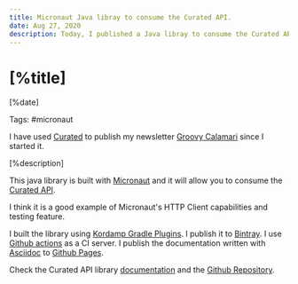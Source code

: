 ```yaml
---
title: Micronaut Java libray to consume the Curated API.
date: Aug 27, 2020
description: Today, I published a Java libray to consume the Curated API. It is built with Micronaut and you can use it in a Micronaut app or as a standalone library.
---
```


# [%title]


[%date]

Tags: #micronaut

I have used [Curated](https://curated.co) to publish my newsletter [Groovy Calamari](http://groovycalamari.com) since I started it. 

[%description]

This java library is built with [Micronaut](https://micronaut.io) and it will allow you to consume the [Curated API](http://support.curated.co/integrations/getting-started-with-the-curated-api/). 

I think it is a good example of Micronaut's HTTP Client capabilities and testing feature. 

I built the library using [Kordamp Gradle Plugins](https://kordamp.org/kordamp-gradle-plugins/). I publish it to [Bintray](https://bintray.com/beta/#/groovycalamari/maven/curatedapi). I use [Github actions](https://github.com/features/actions) as a CI server. I publish the documentation written with [Asciidoc](https://asciidoctor.org/docs/what-is-asciidoc/) to [Github Pages](https://pages.github.com).

Check the Curated API library [documentation](https://github.com/sdelamo/curatedapi) and the [Github Repository](https://github.com/sdelamo/curatedapi).